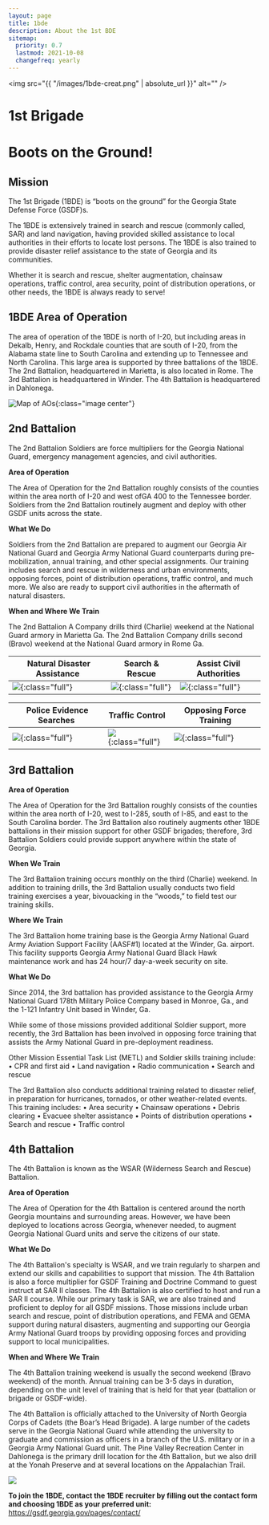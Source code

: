 ```yaml
---
layout: page
title: 1bde
description: About the 1st BDE
sitemap:
  priority: 0.7
  lastmod: 2021-10-08
  changefreq: yearly
---
```

<span class="image center"><img src="{{ "/images/1bde-creat.png" | absolute_url }}" alt="" /></span>

# 1st Brigade

# Boots on the Ground!

## **Mission**

The 1st Brigade (1BDE) is “boots on the ground” for the Georgia State Defense Force (GSDF)s.

The 1BDE is extensively trained in search and rescue (commonly called, SAR) and land navigation, having provided skilled assistance to local authorities in their efforts to locate lost persons. The 1BDE is also trained to provide disaster relief assistance to the state of Georgia and its communities.

Whether it is search and rescue, shelter augmentation, chainsaw operations, traffic control, area security, point of distribution operations, or other needs, the 1BDE is always ready to serve!

## **1BDE Area of Operation**

The area of operation of the 1BDE is north of I-20, but including areas in Dekalb, Henry, and Rockdale counties that are south of I-20, from the Alabama state line to South Carolina and extending up to Tennessee and North Carolina. This large area is supported by three battalions of the 1BDE. The 2nd Battalion, headquartered in Marietta, is also located in Rome. The 3rd Battalion is headquartered in Winder. The 4th Battalion is headquartered in Dahlonega. 

![Map of AOs](/images/aos-v2.jpg){:class="image center"}

## 2nd Battalion

The 2nd Battalion Soldiers are force multipliers for the Georgia National Guard, emergency management agencies, and civil authorities.

**Area of Operation**

The Area of Operation for the 2nd Battalion roughly consists of the counties within the area north of I-20 and west ofGA 400 to the Tennessee border. Soldiers from the 2nd Battalion routinely augment and deploy with other GSDF units across the state.

**What We Do**

Soldiers from the 2nd Battalion are prepared to augment our Georgia Air National Guard and Georgia Army National Guard counterparts during pre-mobilization, annual training, and other special assignments. Our training includes search and rescue in wilderness and urban environments, opposing forces, point of distribution operations, traffic control, and much more. We also are ready to support civil authorities in the aftermath of natural disasters. 

**When and Where We Train**

The 2nd Battalion A Company drills third (Charlie) weekend at the National Guard armory in Marietta Ga.  The 2nd Battalion Company drills second (Bravo) weekend at the National Guard armory in Rome Ga.  

| ﻿ Natural Disaster Assistance                   | Search & Rescue                    | Assist Civil Authorities                 |
| ----------------------------------------------- | ---------------------------------- | ---------------------------------------- |
| ![](/images/disaster_relief.png){:class="full"} | ![](/images/sr.png){:class="full"} | ![](/images/topright.png){:class="full"} |

| ﻿ Police Evidence Searches             | Traffic Control                         | Opposing Force Training                     |
| -------------------------------------- | --------------------------------------- | ------------------------------------------- |
| ![](/images/police.png){:class="full"} | ![](/images/traffic.png){:class="full"} | ![](/images/bottomright.png){:class="full"} |

## 3rd Battalion

**Area of Operation**

The Area of Operation for the 3rd Battalion roughly consists of the counties within the area north of I-20, west to I-285, south of I-85, and east to the South Carolina border. The 3rd Battalion also routinely augments other 1BDE battalions in their mission support for other GSDF brigades; therefore, 3rd Battalion Soldiers could provide support anywhere within the state of Georgia.

**When We Train**

The 3rd Battalion training occurs monthly on the third (Charlie) weekend. In addition to training drills, the 3rd Battalion usually conducts two field training exercises a year, bivouacking in the “woods,” to field test our training skills.

**Where We Train**

The 3rd Battalion home training base is the Georgia Army National Guard Army Aviation Support Facility (AASF#1) located at the Winder, Ga. airport. This facility supports Georgia Army National Guard Black Hawk maintenance work and has 24 hour/7 day-a-week security on site.

**What We Do**

Since 2014, the 3rd battalion has provided assistance to the Georgia Army National Guard 178th Military Police Company based in Monroe, Ga., and the 1-121 Infantry Unit based in Winder, Ga. 

While some of those missions provided additional Soldier support, more recently, the 3rd Battalion has been involved in opposing force training that assists the Army National Guard in pre-deployment readiness. 

Other Mission Essential Task List (METL) and Soldier skills training include:
•	CPR and first aid
•	Land navigation
•	Radio communication
•	Search and rescue

The 3rd Battalion also conducts additional training related to disaster relief, in preparation for hurricanes, tornados, or other weather-related events. This training includes:
•	Area security
•	Chainsaw operations
•	Debris clearing
•	Evacuee shelter assistance
•	Points of distribution operations 
•	Search and rescue
•	Traffic control

## 4th Battalion

The 4th Battalion is known as the WSAR (Wilderness Search and Rescue) Battalion.

**Area of Operation**

The Area of Operation for the 4th Battalion is centered around the north Georgia mountains and surrounding areas. However, we have been deployed to locations across Georgia, whenever needed, to augment Georgia National Guard units and serve the citizens of our state.  

**What We Do**

The 4th Battalion's specialty is WSAR, and we train regularly to sharpen and extend our skills and capabilities to support that mission. The 4th Battalion is also a force multiplier for GSDF Training and Doctrine Command to guest instruct at SAR II classes. The 4th Battalion is also certified to host and run a SAR II course.  While our primary task is SAR, we are also trained and proficient to deploy for all GSDF missions. Those missions include urban search and rescue, point of distribution operations, and FEMA and GEMA support during natural disasters, augmenting and supporting our Georgia Army National Guard troops by providing opposing forces and providing support to local municipalities.

**When and Where We Train**

The 4th Battalion training weekend is usually the second weekend (Bravo weekend) of the month. Annual training can be 3-5 days in duration, depending on the unit level of training that is held for that year (battalion or brigade or GSDF-wide).

The 4th Battalion is officially attached to the University of North Georgia Corps of Cadets (the Boar’s Head Brigade). A large number of the cadets serve in the Georgia National Guard while attending the university to graduate and commission as officers in a branch of the U.S. military or in a Georgia Army National Guard unit. The Pine Valley Recreation Center in Dahlonega is the primary drill location for the 4th Battalion, but we also drill at the Yonah Preserve and at several locations on the Appalachian Trail.

![](/images/41.png)

**To join the 1BDE, contact the 1BDE recruiter by filling out the contact form and choosing 1BDE as your preferred unit:** <https://gsdf.georgia.gov/pages/contact/>